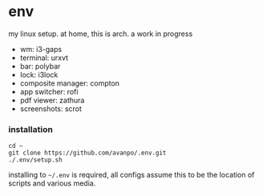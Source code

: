 # env

my linux setup. at home, this is arch. a work in progress

* wm: i3-gaps
* terminal: urxvt
* bar: polybar
* lock: i3lock
* composite manager: compton
* app switcher: rofi
* pdf viewer: zathura
* screenshots: scrot

### installation

```shell
cd ~
git clone https://github.com/avanpo/.env.git
./.env/setup.sh
```

installing to `~/.env` is required, all configs assume this to be the location of scripts and various media.
